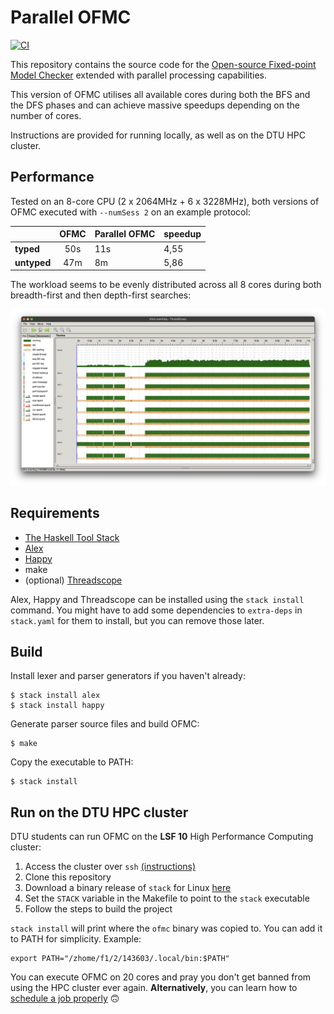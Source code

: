# Parallel OFMC

[![CI](https://github.com/JakuJ/ofmc-parallel/actions/workflows/ci.yml/badge.svg)](https://github.com/JakuJ/ofmc-parallel/actions/workflows/ci.yml)

This repository contains the source code for the [Open-source Fixed-point Model Checker](https://www.imm.dtu.dk/~samo/) extended with parallel processing capabilities.

This version of OFMC utilises all available cores during both the BFS and the DFS phases and can achieve massive speedups depending on the number of cores.

Instructions are provided for running locally, as well as on the DTU HPC cluster.

## Performance

Tested on an 8-core CPU (2 x 2064MHz + 6 x 3228MHz), both versions of OFMC executed with `--numSess 2` on an example protocol:

|             | OFMC  | Parallel OFMC | speedup |
| ----------- | :---: | ------------- | ------- |
| **typed**   |  50s  | 11s           | 4,55    |
| **untyped** |  47m  | 8m            | 5,86    |

The workload seems to be evenly distributed across all 8 cores during both breadth-first and then depth-first searches:

![threadscope screenshot](./extras/threadscope.png)
## Requirements

- [The Haskell Tool Stack](https://docs.haskellstack.org/en/stable/README/)
- [Alex](https://www.haskell.org/alex/)
- [Happy](https://www.haskell.org/happy/)
- make
- (optional) [Threadscope](https://github.com/haskell/ThreadScope)

Alex, Happy and Threadscope can be installed using the `stack install` command. You might have to add some dependencies to `extra-deps` in `stack.yaml` for them to install, but you can remove those later.

## Build

Install lexer and parser generators if you haven't already:

```console
$ stack install alex
$ stack install happy
```

Generate parser source files and build OFMC:

```console
$ make
```
Copy the executable to PATH:

```console
$ stack install
```

## Run on the DTU HPC cluster

DTU students can run OFMC on the **LSF 10** High Performance Computing cluster:

1. Access the cluster over `ssh` [(instructions)](https://www.hpc.dtu.dk/?page_id=2501)
2. Clone this repository
3. Download a binary release of `stack` for Linux [here](https://docs.haskellstack.org/en/stable/install_and_upgrade/#manual-download_2)
4. Set the `STACK` variable in the Makefile to point to the `stack` executable
5. Follow the steps to build the project

`stack install` will print where the `ofmc` binary was copied to. You can add it to PATH for simplicity. Example:

```shell
export PATH="/zhome/f1/2/143603/.local/bin:$PATH"
```

You can execute OFMC on 20 cores and pray you don't get banned from using the HPC cluster ever again. **Alternatively**, you can learn how to [schedule a job properly](https://www.hpc.dtu.dk/?page_id=1416) :upside_down_face:
